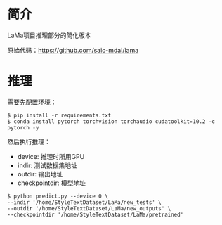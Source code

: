 # 简介

LaMa项目推理部分的简化版本

原始代码：https://github.com/saic-mdal/lama


# 推理

需要先配置环境：

```bashrc
$ pip install -r requirements.txt
$ conda install pytorch torchvision torchaudio cudatoolkit=10.2 -c pytorch -y
```

然后执行推理：
- device: 推理时所用GPU
- indir: 测试数据集地址
- outdir: 输出地址
- checkpointdir: 模型地址

```bashrc
$ python predict.py --device 0 \
--indir '/home/StyleTextDataset/LaMa/new_tests' \
--outdir '/home/StyleTextDataset/LaMa/new_outputs' \
--checkpointdir '/home/StyleTextDataset/LaMa/pretrained'
```